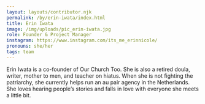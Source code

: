 ```yaml
---
layout: layouts/contributor.njk
permalink: /by/erin-iwata/index.html
title: Erin Iwata
image: /img/uploads/pic_erin-iwata.jpg
role: Founder & Project Manager
instagram: https://www.instagram.com/its_me_erinnicole/
pronouns: she/her
tags: team
---
```

Erin Iwata is a co-founder of Our Church Too. She is also a retired doula, writer, mother to men, and teacher on hiatus. When she is not fighting the patriarchy, she currently helps run an au pair agency in the Netherlands. She loves hearing people’s stories and falls in love with everyone she meets a little bit.